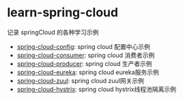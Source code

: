 # learn-spring-cloud
记录 springCloud 的各种学习示例
- [spring-cloud-config](https://github.com/xp-zhao/learn-spring-cloud/tree/master/spring-cloud-config): spring cloud 配置中心示例
- [spring-cloud-consumer](https://github.com/xp-zhao/learn-spring-cloud/tree/master/spring-cloud-consumer): spring cloud 消费者示例
- [spring-cloud-producer](https://github.com/xp-zhao/learn-spring-cloud/tree/master/spring-cloud-producer): spring cloud 生产者示例
- [spring-cloud-eureka](https://github.com/xp-zhao/learn-spring-cloud/tree/master/spring-cloud-eureka): spring cloud eureka服务示例
- [spring-cloud-zuul](https://github.com/xp-zhao/learn-spring-cloud/tree/master/spring-cloud-zuul): spring cloud zuul网关示例
- [spring-cloud-hystrix](https://github.com/xp-zhao/learn-spring-cloud/tree/master/spring-cloud-hystrix): spring cloud hystrix线程池隔离示例
